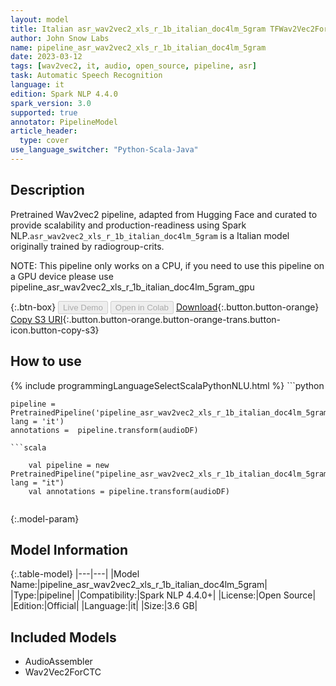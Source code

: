 ```yaml
---
layout: model
title: Italian asr_wav2vec2_xls_r_1b_italian_doc4lm_5gram TFWav2Vec2ForCTC from radiogroup-crits
author: John Snow Labs
name: pipeline_asr_wav2vec2_xls_r_1b_italian_doc4lm_5gram
date: 2023-03-12
tags: [wav2vec2, it, audio, open_source, pipeline, asr]
task: Automatic Speech Recognition
language: it
edition: Spark NLP 4.4.0
spark_version: 3.0
supported: true
annotator: PipelineModel
article_header:
  type: cover
use_language_switcher: "Python-Scala-Java"
---
```


## Description

Pretrained Wav2vec2  pipeline, adapted from Hugging Face and curated to provide scalability and production-readiness using Spark NLP.`asr_wav2vec2_xls_r_1b_italian_doc4lm_5gram` is a Italian model originally trained by radiogroup-crits.

NOTE: This pipeline only works on a CPU, if you need to use this pipeline on a GPU device please use pipeline_asr_wav2vec2_xls_r_1b_italian_doc4lm_5gram_gpu

{:.btn-box}
<button class="button button-orange" disabled>Live Demo</button>
<button class="button button-orange" disabled>Open in Colab</button>
[Download](https://s3.amazonaws.com/auxdata.johnsnowlabs.com/public/models/pipeline_asr_wav2vec2_xls_r_1b_italian_doc4lm_5gram_it_4.4.0_3.0_1678589627613.zip){:.button.button-orange}
[Copy S3 URI](s3://auxdata.johnsnowlabs.com/public/models/pipeline_asr_wav2vec2_xls_r_1b_italian_doc4lm_5gram_it_4.4.0_3.0_1678589627613.zip){:.button.button-orange.button-orange-trans.button-icon.button-copy-s3}

## How to use



<div class="tabs-box" markdown="1">
{% include programmingLanguageSelectScalaPythonNLU.html %}
```python

    pipeline = PretrainedPipeline('pipeline_asr_wav2vec2_xls_r_1b_italian_doc4lm_5gram', lang = 'it')
    annotations =  pipeline.transform(audioDF)
    
```
```scala

    val pipeline = new PretrainedPipeline("pipeline_asr_wav2vec2_xls_r_1b_italian_doc4lm_5gram", lang = "it")
    val annotations = pipeline.transform(audioDF)
    
```
</div>

{:.model-param}
## Model Information

{:.table-model}
|---|---|
|Model Name:|pipeline_asr_wav2vec2_xls_r_1b_italian_doc4lm_5gram|
|Type:|pipeline|
|Compatibility:|Spark NLP 4.4.0+|
|License:|Open Source|
|Edition:|Official|
|Language:|it|
|Size:|3.6 GB|

## Included Models

- AudioAssembler
- Wav2Vec2ForCTC